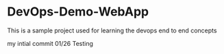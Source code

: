 # DevOps-Demo-WebApp
This is a sample project used for learning the devops end to end concepts

my intial commit 01/26
Testing
